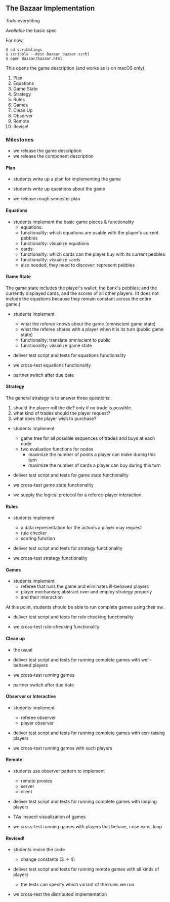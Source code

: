## The Bazaar Implementation

*Todo* everytihng

*Available* the basic spec

For now,

```
$ cd scribblings
$ scribble --dest Bazaar bazaar.scrbl
$ open Bazaar/bazaar.html
```

This opens the game description (and works as is on macOS only).

1. Plan
2. Equations 
3. Game State
4. Strategy
5. Rules
6. Games
7. Clean Up
8. Observer
9. Remote
10. Revise!

### Milestones

- we release the game description
- we release the component description

#### Plan

- students write up a plan for implementing the game 
- students write up questions about the game

- we release rough semester plan 

#### Equations

- students implement the basic game pieces & functionality 
  - equations:
  - functionality: which equations are usable with the player's current pebbles
  - functionality: visualize equations 
  - cards:
  - functionality: which cards can the player buy with its current pebbles 
  - functionality: visualize cards 
  - also needed, they need to discover: represent pebbles

#### Game State

The game state includes the player's wallet; the bank's pebbles; and
the currently displayed cards, and the scores of all other
players. (It does not include the equations because they remain
constant across the entire game.) 

- students implement
  - what the referee knows about the game (omniscient game state)
  - what the referee shares with a player when it is its turn (public game state)
  - functionality: translate omniscient to public
  - functionality: visualize game state 
  
- deliver test script and tests for equations functionality 

- we cross-test equations functionality 

- partner switch after due date 

#### Strategy

The general strategy is to answer three questions:
 1. should the player roll the die? only if no trade is possible. 
 2. what kind of trades should the player request?
 3. what does the player wish to purchase? 

- students implement
  - game tree for all possible sequences of trades and buys at each node
  - two evaluation functions for nodes
    - maximize the number of points a player can make during this turn
    - maximize the number of cards a player can buy during this turn 

- deliver test script and tests for game state functionality

- we cross-test game state functionality

- we supply the logical protocol for a referee-player interaction. 

#### Rules

- students implement
  - a data representation for the actions a player may request 
  - rule checker
  - scoring function 

- deliver test script and tests for strategy functionality

- we cross-test strategy functionality

#### Games

- students implement
  - referee that runs the game and eliminates ill-behaved players 
  - player mechanism; abstract over and employ strategy properly 
  - and their interaction 

At this point, students should be able to run complete games using their sw.

- deliver test script and tests for rule checking functionality

- we cross-test rule-checking functionality

#### Clean up

- the usual 

- deliver test script and tests for running complete games with well-behaved players 

- we cross-test running games 

- partner switch after due date 

#### Observer or Interactive

- students implement
  - referee observer
  - player observer

- deliver test script and tests for running complete games with exn-raising players 

- we cross-test running games with such players 

#### Remote

- students use observer pattern to implement
  - remote proxies
  - server
  - client

- deliver test script and tests for running complete games with looping players 

- TAs inspect visualization of games

- we cross-test running games with players that behave, raise exns, loop 

#### Revised!

- students revise the code
  - change constants (3 -> 4)

- deliver test script and tests for running remote games with all kinds of players
  - the tests can specify which variant of the rules we run 

- we cross-test the distributed implementation
